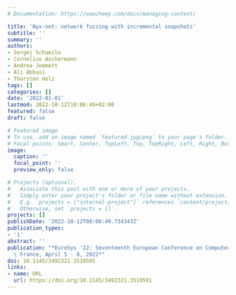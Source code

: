 ```yaml
---
# Documentation: https://wowchemy.com/docs/managing-content/

title: 'Nyx-net: network fuzzing with incremental snapshots'
subtitle: ''
summary: ''
authors:
- Sergej Schumilo
- Cornelius Aschermann
- Andrea Jemmett
- Ali Abbasi
- Thorsten Holz
tags: []
categories: []
date: '2022-01-01'
lastmod: 2022-10-12T10:06:49+02:00
featured: false
draft: false

# Featured image
# To use, add an image named `featured.jpg/png` to your page's folder.
# Focal points: Smart, Center, TopLeft, Top, TopRight, Left, Right, BottomLeft, Bottom, BottomRight.
image:
  caption: ''
  focal_point: ''
  preview_only: false

# Projects (optional).
#   Associate this post with one or more of your projects.
#   Simply enter your project's folder or file name without extension.
#   E.g. `projects = ["internal-project"]` references `content/project/deep-learning/index.md`.
#   Otherwise, set `projects = []`.
projects: []
publishDate: '2022-10-12T08:06:49.734343Z'
publication_types:
- '1'
abstract: ''
publication: "*EuroSys '22: Seventeenth European Conference on Computer Systems, Rennes,\
  \ France, April 5 - 8, 2022*"
doi: 10.1145/3492321.3519591
links:
- name: URL
  url: https://doi.org/10.1145/3492321.3519591
---
```

